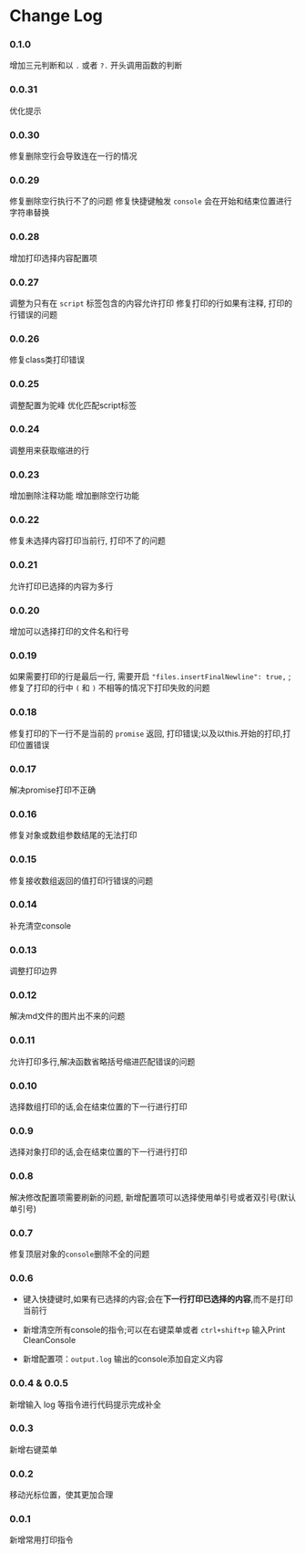 # Change Log
### 0.1.0
增加三元判断和以 `.` 或者 `?.` 开头调用函数的判断

### 0.0.31
优化提示

### 0.0.30
修复删除空行会导致连在一行的情况

### 0.0.29
修复删除空行执行不了的问题
修复快捷键触发 `console` 会在开始和结束位置进行字符串替换

### 0.0.28
增加打印选择内容配置项

### 0.0.27
调整为只有在 `script` 标签包含的内容允许打印
修复打印的行如果有注释, 打印的行错误的问题

### 0.0.26
修复class类打印错误

### 0.0.25
调整配置为驼峰 优化匹配script标签

### 0.0.24
调整用来获取缩进的行

### 0.0.23
增加删除注释功能
增加删除空行功能

### 0.0.22
修复未选择内容打印当前行, 打印不了的问题

### 0.0.21
允许打印已选择的内容为多行

### 0.0.20
增加可以选择打印的文件名和行号

### 0.0.19
如果需要打印的行是最后一行, 需要开启 `"files.insertFinalNewline": true,` ; 修复了打印的行中 `(` 和 `)` 不相等的情况下打印失败的问题

### 0.0.18
修复打印的下一行不是当前的 `promise` 返回, 打印错误;以及以this.开始的打印,打印位置错误

### 0.0.17
解决promise打印不正确

### 0.0.16
修复对象或数组参数结尾的无法打印

### 0.0.15
修复接收数组返回的值打印行错误的问题

### 0.0.14
补充清空console

### 0.0.13
调整打印边界

### 0.0.12
解决md文件的图片出不来的问题

### 0.0.11
允许打印多行,解决函数省略括号缩进匹配错误的问题

### 0.0.10
选择数组打印的话,会在结束位置的下一行进行打印

### 0.0.9
选择对象打印的话,会在结束位置的下一行进行打印

### 0.0.8
解决修改配置项需要刷新的问题, 新增配置项可以选择使用单引号或者双引号(默认单引号)

### 0.0.7
修复顶层对象的`console`删除不全的问题

### 0.0.6
- 键入快捷键时,如果有已选择的内容;会在**下一行打印已选择的内容**,而不是打印当前行

- 新增清空所有console的指令;可以在右键菜单或者 `ctrl+shift+p` 输入Print CleanConsole

- 新增配置项：`output.log` 输出的console添加自定义内容

### 0.0.4 & 0.0.5
新增输入 log 等指令进行代码提示完成补全

### 0.0.3
新增右键菜单

### 0.0.2
移动光标位置，使其更加合理

### 0.0.1
新增常用打印指令
